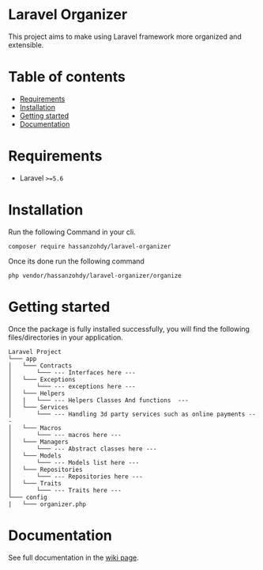 ﻿# Laravel Organizer

This project aims to make using Laravel framework more organized and extensible.

# Table of contents
- [Requirements](#requirements)
- [Installation](#installation)
- [Getting started](#getting-started)
- [Documentation](#documentation)

# Requirements
- Laravel `>=5.6` 

# Installation

Run the following Command in your cli.

`composer require hassanzohdy/laravel-organizer`

Once its done run the following command

`php vendor/hassanzohdy/laravel-organizer/organize`

# Getting started
Once the package is fully installed successfully, you will find the following files/directories in your application.

```
Laravel Project
└─── app
│   └─── Contracts
│       └─── --- Interfaces here ---
│   └─── Exceptions
│       └─── --- exceptions here ---
│   └─── Helpers
│   |   └─── --- Helpers Classes And functions  ---
│   └─── Services
│       └─── --- Handling 3d party services such as online payments ---  
│   └─── Macros
│       └─── --- macros here ---
│   └─── Managers
│       └─── --- Abstract classes here ---
│   └─── Models
│       └─── --- Models list here ---
│   └─── Repositories
│       └─── --- Repositories here ---
│   └─── Traits
│       └─── --- Traits here ---
└─── config
|   └─── organizer.php 
```

# Documentation

See full documentation in the [wiki page](https://github.com/hassanzohdy/laravel-organizer/wiki).
